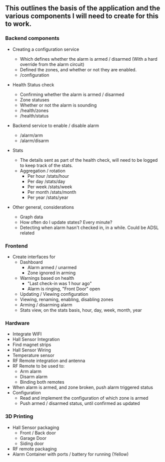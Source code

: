 ## This outlines the basis of the application and the various components I will need to create for this to work.

### Backend components
- Creating a configuration service
  - Which defines whether the alarm is armed / disarmed (With a hard override from the alarm circuit)
  - Defined the zones, and whether or not they are enabled. 
  - /configuration

- Health Status check
  - Confirming whether the alarm is armed / disarmed
  - Zone statuses
  - Whether or not the alarm is sounding
  - /health/zones
  - /health/status

- Backend service to enable / disable alarm
  - /alarm/arm
  - /alarm/disarm

- Stats
  - The details sent as part of the health check, will need to be logged to keep track of the stats. 
  - Aggregation / rotation
    - Per hour  	/stats/hour
    - Per day		/stats/day
    - Per week		/stats/week
    - Per month		/stats/month
    - Per year		/stats/year

- Other general, considerations
  - Graph data
  - How often do I update states? Every minute?
  - Detecting when alarm hasn't checked in, in a while. Could be ADSL related


### Frontend 
- Create interfaces for
  - Dashboard
    - Alarm armed / unarmed
    - Zone ignored in arming
  - Warnings based on health
    - "Last check-in was 1 hour ago"
    - Alarm is ringing, "Front Door" open
  - Updating / Viewing configuration
  - Viewing, renaming, enabling, disabling zones
  - Arming / disarming alarm
  - Stats view, on the stats basis, hour, day, week, month, year
  
  
### Hardware
- Integrate WIFI
- Hall Sensor Integration
- Find magnet strips
- Hall Sensor Wiring
- Temperature sensor
- RF Remote integration and antenna
- RF Remote to be used to:
  - Arm alarm
  - Disarm alarm
  - Binding both remotes
- When alarm is armed, and zone broken, push alarm triggered status
- Configuration
  - Read and implement the configuration of which zone is armed
  - Push armed / disarmed status, until confirmed as updated

### 3D Printing
- Hall Sensor packaging
  - Front / Back door
  - Garage Door
  - Siding door
- RF remote packaging
- Alarm Container with ports / battery for running (Yellow)
